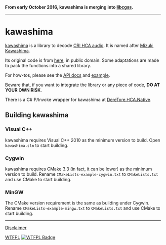 **From early October 2016, kawashima is merging into [libcgss](https://github.com/hozuki/libcgss).**

---

# kawashima

[kawashima](https://github.com/Hozuki/kawashima) is a library to decode [CRI HCA audio](http://www.criware.com/en/products/adx2.html).
It is named after [Mizuki Kawashima](http://www.project-imas.com/wiki/Mizuki_Kawashima).

Its original code is from [here](https://mega.co.nz/#!Fh8FwKoB!0xuFdrit3IYcEgQK7QIqFKG3HMQ6rHKxrH3r5DJlJ3M), in public
domain. Some adaptations are made to pack the functions into a shared library.

For how-tos, please see the [API docs](https://github.com/Hozuki/kawashima/tree/master/docs/api.md) and
[example](https://github.com/Hozuki/kawashima/tree/master/docs/example.md).

Beware that, if you want to integrate the library or any piece of code, **DO AT YOUR OWN RISK**.

There is a C# P/Invoke wrapper for kawashima at [DereTore.HCA.Native](https://github.com/Hozuki/DereTore/tree/master/DereTore.HCA.Native).

## Building kawashima

### Visual C++

kawashima requires Visual C++ 2010 as the minimum version to build. Open `kawashima.sln` to start building.

### Cygwin

kawashima requires CMake 3.3 (in fact, it can be lower) as the minimum version to build. Rename
`CMakeLists-example-cygwin.txt` to `CMakeLists.txt` and use CMake to start building.

### MinGW

The CMake version requirement is the same as building under Cygwin. Rename `CMakeLists-example-mingw.txt`
to `CMakeLists.txt` and use CMake to start building.

------

[Disclaimer](DISCLAIMER.md)

[WTFPL](LICENSE.txt)
<a href="http://www.wtfpl.net/txt/copying/">![WTFPL Badge](http://www.wtfpl.net/wp-content/uploads/2012/12/wtfpl-badge-2.png)</a>
